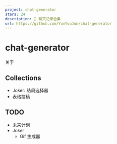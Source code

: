 ```yaml
---
project: chat-generator
stars: 24
description: 💬 聊天记录合集
url: https://github.com/YunYouJun/chat-generator
---
```


chat-generator
==============

关于

Collections
-----------

-   Joker: 结局选择器
-   表格投稿

TODO
----

-   未来计划
-   Joker
    -   Gif 生成器
